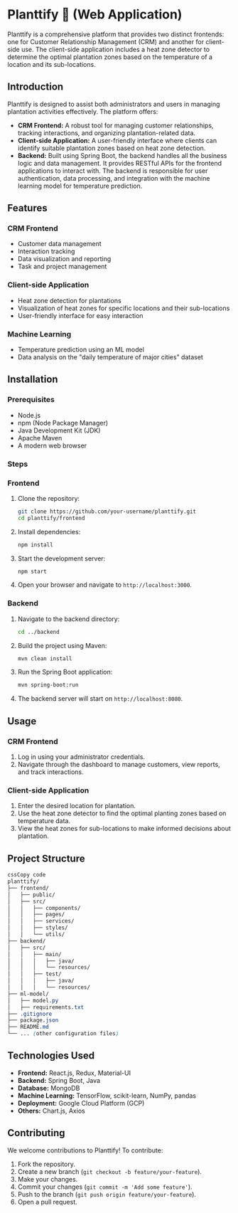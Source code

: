 # Planttify 🌿 (Web Application)

Planttify is a comprehensive platform that provides two distinct frontends: one for Customer Relationship Management (CRM) and another for client-side use. The client-side application includes a heat zone detector to determine the optimal plantation zones based on the temperature of a location and its sub-locations.

## Introduction

Planttify is designed to assist both administrators and users in managing plantation activities effectively. The platform offers:

- **CRM Frontend:** A robust tool for managing customer relationships, tracking interactions, and organizing plantation-related data.
- **Client-side Application:** A user-friendly interface where clients can identify suitable plantation zones based on heat zone detection.
- **Backend:** Built using Spring Boot, the backend handles all the business logic and data management. It provides RESTful APIs for the frontend applications to interact with. The backend is responsible for user authentication, data processing, and integration with the machine learning model for temperature prediction.

## Features

### CRM Frontend

- Customer data management
- Interaction tracking
- Data visualization and reporting
- Task and project management

### Client-side Application

- Heat zone detection for plantations
- Visualization of heat zones for specific locations and their sub-locations
- User-friendly interface for easy interaction

### Machine Learning

- Temperature prediction using an ML model
- Data analysis on the "daily temperature of major cities" dataset

## Installation

### Prerequisites

- Node.js
- npm (Node Package Manager)
- Java Development Kit (JDK)
- Apache Maven
- A modern web browser

### Steps

### Frontend

1. Clone the repository:
    
    ```bash
    git clone https://github.com/your-username/planttify.git
    cd planttify/frontend
    
    ```
    
2. Install dependencies:
    
    ```bash
    npm install
    
    ```
    
3. Start the development server:
    
    ```bash
    npm start
    
    ```
    
4. Open your browser and navigate to `http://localhost:3000`.

### Backend

1. Navigate to the backend directory:
    
    ```bash
    cd ../backend
    
    ```
    
2. Build the project using Maven:
    
    ```bash
    mvn clean install
    
    ```
    
3. Run the Spring Boot application:
    
    ```bash
    mvn spring-boot:run
    
    ```
    
4. The backend server will start on `http://localhost:8080`.

## Usage

### CRM Frontend

1. Log in using your administrator credentials.
2. Navigate through the dashboard to manage customers, view reports, and track interactions.

### Client-side Application

1. Enter the desired location for plantation.
2. Use the heat zone detector to find the optimal planting zones based on temperature data.
3. View the heat zones for sub-locations to make informed decisions about plantation.

## Project Structure

```css
cssCopy code
planttify/
├── frontend/
│   ├── public/
│   ├── src/
│   │   ├── components/
│   │   ├── pages/
│   │   ├── services/
│   │   ├── styles/
│   │   └── utils/
├── backend/
│   ├── src/
│   │   ├── main/
│   │   │   ├── java/
│   │   │   └── resources/
│   │   ├── test/
│   │   │   ├── java/
│   │   │   └── resources/
├── ml-model/
│   ├── model.py
│   ├── requirements.txt
├── .gitignore
├── package.json
├── README.md
└── ... (other configuration files)

```

## Technologies Used

- **Frontend:** React.js, Redux, Material-UI
- **Backend:** Spring Boot, Java
- **Database:** MongoDB
- **Machine Learning:** TensorFlow, scikit-learn, NumPy, pandas
- **Deployment:** Google Cloud Platform (GCP)
- **Others:** Chart.js, Axios

## Contributing

We welcome contributions to Planttify! To contribute:

1. Fork the repository.
2. Create a new branch (`git checkout -b feature/your-feature`).
3. Make your changes.
4. Commit your changes (`git commit -m 'Add some feature'`).
5. Push to the branch (`git push origin feature/your-feature`).
6. Open a pull request.

